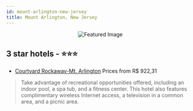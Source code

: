 ```yaml
---
id: mount-arlington-new-jersey
title: Mount Arlington, New Jersey
---
```


<center><img src="https://i.travelapi.com/hotels/1000000/20000/17300/17228/cec39ebe_z.jpg" alt="Featured Image" /></center>


##  3 star hotels - ⭐️⭐️⭐️

-    [Courtyard Rockaway-Mt. Arlington](https://us.hurb.com/hotels/mount-arlington/courtyard-rockaway-mt-arlington-JNP-JP194541?cmp=18055) Prices from R$ 922,31
   > Take advantage of recreational opportunities offered, including an indoor pool, a spa tub, and a fitness center. This hotel also features complimentary wireless Internet access, a television in a common area, and a picnic area.
